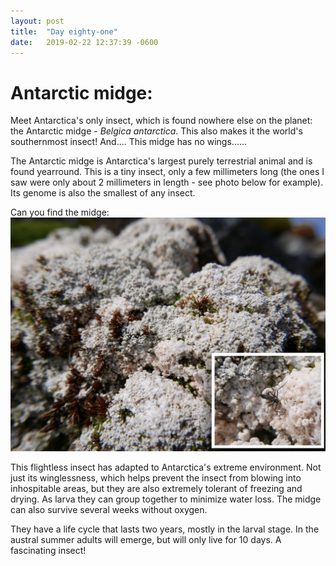 ```yaml
---
layout: post
title:  "Day eighty-one"
date:   2019-02-22 12:37:39 -0600
---
```

# Antarctic midge:   
Meet Antarctica's only insect, which is found nowhere else on the planet: the Antarctic midge - *Belgica antarctica*. This also makes it the world's southernmost insect! And.... This midge has no wings...... 

The Antarctic midge is Antarctica's largest purely terrestrial animal and is found yearround. This is a tiny insect, only a few millimeters long (the ones I saw were only about 2 millimeters in length - see photo below for example). Its genome is also the smallest of any insect. 

Can you find the midge: 
![Antarctic midge](/assets/blog_photos/190222/BelgicaAntarctica_Midge.jpg)

This flightless insect has adapted to Antarctica's extreme environment. Not just its winglessness, which helps prevent the insect from blowing into inhospitable areas, but they are also extremely tolerant of freezing and drying. As larva they can group together to minimize water loss. The midge can also survive several weeks without oxygen.

They have a life cycle that lasts two years, mostly in the larval stage. In the austral summer adults will emerge, but will only live for 10 days. A fascinating insect! 